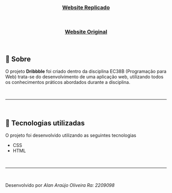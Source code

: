 <br />

<h3 align="center">
    <a href="https://lanoliveira.github.io/ProgramacaoParaWeb/">Website Replicado</a>
</h3>    

<br />

<h3 align="center">
    <a href="https://dribbble.com/">Website Original</a>
</h3>  

<br />

## 📝 Sobre

O projeto **Dribbble** foi criado dentro da disciplina EC38B (Programação para Web) trata-se do desenvolvimento de uma aplicação web, utilizando todos os conhecimentos práticos abordados durante a disciplina.

<br />

---
<br />

## 🚀 Tecnologias utilizadas

O projeto foi desenvolvido utilizando as seguintes tecnologias

- CSS
- HTML

<br />

---
<br />

Desenvolvido por *Alan Araújo Oliveira Ra: 2209098*